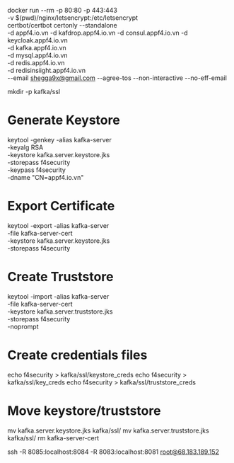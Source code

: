docker run --rm -p 80:80 -p 443:443 \
  -v $(pwd)/nginx/letsencrypt:/etc/letsencrypt \
  certbot/certbot certonly --standalone \
  -d appf4.io.vn -d kafdrop.appf4.io.vn -d consul.appf4.io.vn -d keycloak.appf4.io.vn \
  -d kafka.appf4.io.vn \
  -d mysql.appf4.io.vn \
  -d redis.appf4.io.vn \
  -d redisinsiight.appf4.io.vn \
  --email shegga9x@gmail.com --agree-tos --non-interactive --no-eff-email


mkdir -p kafka/ssl

# Generate Keystore
keytool -genkey -alias kafka-server \
  -keyalg RSA \
  -keystore kafka.server.keystore.jks \
  -storepass f4security \
  -keypass f4security \
  -dname "CN=appf4.io.vn"

# Export Certificate
keytool -export -alias kafka-server \
  -file kafka-server-cert \
  -keystore kafka.server.keystore.jks \
  -storepass f4security

# Create Truststore
keytool -import -alias kafka-server \
  -file kafka-server-cert \
  -keystore kafka.server.truststore.jks \
  -storepass f4security \
  -noprompt

# Create credentials files
echo f4security > kafka/ssl/keystore_creds
echo f4security > kafka/ssl/key_creds
echo f4security > kafka/ssl/truststore_creds

# Move keystore/truststore
mv kafka.server.keystore.jks kafka/ssl/
mv kafka.server.truststore.jks kafka/ssl/
rm kafka-server-cert


ssh -R 8085:localhost:8084 -R 8083:localhost:8081 root@68.183.189.152